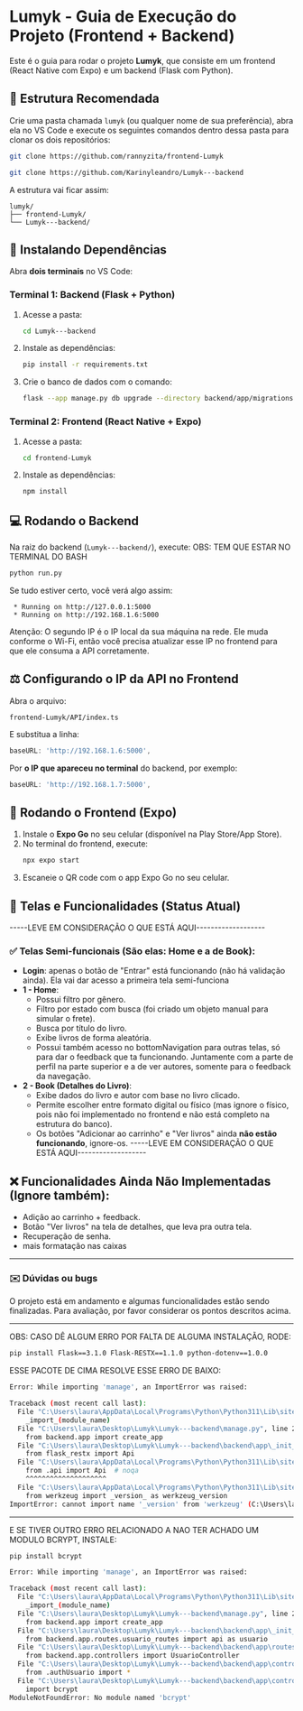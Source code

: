 # Lumyk - Guia de Execução do Projeto (Frontend + Backend)

Este é o guia para rodar o projeto **Lumyk**, que consiste em um frontend (React Native com Expo) e um backend (Flask com Python).

## 📂 Estrutura Recomendada
Crie uma pasta chamada `lumyk` (ou qualquer nome de sua preferência), abra ela no VS Code e execute os seguintes comandos dentro dessa pasta para clonar os dois repositórios:

```bash
git clone https://github.com/rannyzita/frontend-Lumyk

git clone https://github.com/Karinyleandro/Lumyk---backend
```

A estrutura vai ficar assim:
```
lumyk/
├── frontend-Lumyk/
└── Lumyk---backend/
```

## 🔀 Instalando Dependências
Abra **dois terminais** no VS Code:

### Terminal 1: Backend (Flask + Python)
1. Acesse a pasta:
   ```bash
   cd Lumyk---backend
   ```
2. Instale as dependências:
   ```bash
   pip install -r requirements.txt
   ```
3. Crie o banco de dados com o comando:
   ```bash
   flask --app manage.py db upgrade --directory backend/app/migrations
   ```

### Terminal 2: Frontend (React Native + Expo)
1. Acesse a pasta:
   ```bash
   cd frontend-Lumyk
   ```
2. Instale as dependências:
   ```bash
   npm install
   ```

## 💻 Rodando o Backend
Na raiz do backend (`Lumyk---backend/`), execute:
OBS: TEM QUE ESTAR NO TERMINAL DO BASH
```bash
python run.py
```

Se tudo estiver certo, você verá algo assim:
```
 * Running on http://127.0.0.1:5000
 * Running on http://192.168.1.6:5000
```

Atenção: O segundo IP é o IP local da sua máquina na rede. Ele muda conforme o Wi-Fi, então você precisa atualizar esse IP no frontend para que ele consuma a API corretamente.

## ⚖️ Configurando o IP da API no Frontend
Abra o arquivo:
```
frontend-Lumyk/API/index.ts
```
E substitua a linha:
```ts
baseURL: 'http://192.168.1.6:5000',
```
Por **o IP que apareceu no terminal** do backend, por exemplo:
```ts
baseURL: 'http://192.168.1.7:5000',
```

## 🚀 Rodando o Frontend (Expo)
1. Instale o **Expo Go** no seu celular (disponível na Play Store/App Store).
2. No terminal do frontend, execute:
   ```bash
   npx expo start
   ```
3. Escaneie o QR code com o app Expo Go no seu celular.

## 📄 Telas e Funcionalidades (Status Atual)
-----LEVE EM CONSIDERAÇÃO O QUE ESTÁ AQUI-------------------
### ✅ Telas Semi-funcionais (São elas: Home e a de Book):
- **Login**: apenas o botão de "Entrar" está funcionando (não há validação ainda). Ela vai dar acesso a primeira tela semi-funciona
- **1 - Home**:
  - Possui filtro por gênero.
  - Filtro por estado com busca (foi criado um objeto manual para simular o frete).
  - Busca por título do livro.
  - Exibe livros de forma aleatória.
  - Possui também acesso no bottomNavigation para outras telas, só para dar o feedback que ta funcionando. Juntamente com a parte de perfil na parte superior e a de ver autores, somente para o feedback da navegação.
- **2 - Book (Detalhes do Livro)**:
  - Exibe dados do livro e autor com base no livro clicado.
  - Permite escolher entre formato digital ou físico (mas ignore o físico, pois não foi implementado no frontend e não está completo na estrutura do banco).
  - Os botões "Adicionar ao carrinho" e "Ver livros" ainda **não estão funcionando**, ignore-os. 
-----LEVE EM CONSIDERAÇÃO O QUE ESTÁ AQUI-------------------
    
## ❌ Funcionalidades Ainda Não Implementadas (Ignore também):
- Adição ao carrinho + feedback.
- Botão "Ver livros" na tela de detalhes, que leva pra outra tela.
- Recuperação de senha.
- mais formatação nas caixas

---

### ✉️ Dúvidas ou bugs
O projeto está em andamento e algumas funcionalidades estão sendo finalizadas. Para avaliação, por favor considerar os pontos descritos acima.

---------------------------------------------------------------------------------------------------------------
 OBS: CASO DÊ ALGUM ERRO POR FALTA DE ALGUMA INSTALAÇÃO, RODE:
```bash
pip install Flask==3.1.0 Flask-RESTX==1.1.0 python-dotenv==1.0.0
```
ESSE PACOTE DE CIMA RESOLVE ESSE ERRO DE BAIXO:

```bash
Error: While importing 'manage', an ImportError was raised:

Traceback (most recent call last):
  File "C:\Users\laura\AppData\Local\Programs\Python\Python311\Lib\site-packages\flask\cli.py", line 218, in locate_app
    _import_(module_name)
  File "C:\Users\laura\Desktop\Lumyk\Lumyk---backend\manage.py", line 2, in <module>
    from backend.app import create_app
  File "C:\Users\laura\Desktop\Lumyk\Lumyk---backend\backend\app\_init_.py", line 3, in <module>
    from flask_restx import Api
  File "C:\Users\laura\AppData\Local\Programs\Python\Python311\Lib\site-packages\flask_restx\_init_.py", line 2, in <module>
    from .api import Api  # noqa
    ^^^^^^^^^^^^^^^^^^^^
  File "C:\Users\laura\AppData\Local\Programs\Python\Python311\Lib\site-packages\flask_restx\api.py", line 35, in <module>
    from werkzeug import _version_ as werkzeug_version
ImportError: cannot import name '_version' from 'werkzeug' (C:\Users\laura\AppData\Local\Programs\Python\Python311\Lib\site-packages\werkzeug\init_.py)
```
---------------------------------------------------------------------------------------------------------------
E SE TIVER OUTRO ERRO RELACIONADO A NAO TER ACHADO UM MODULO BCRYPT, INSTALE:
```bash
pip install bcrypt
```

```bash
Error: While importing 'manage', an ImportError was raised:

Traceback (most recent call last):
  File "C:\Users\laura\AppData\Local\Programs\Python\Python311\Lib\site-packages\flask\cli.py", line 245, in locate_app
    _import_(module_name)
  File "C:\Users\laura\Desktop\Lumyk\Lumyk---backend\manage.py", line 2, in <module>
    from backend.app import create_app
  File "C:\Users\laura\Desktop\Lumyk\Lumyk---backend\backend\app\_init_.py", line 6, in <module>
    from backend.app.routes.usuario_routes import api as usuario
  File "C:\Users\laura\Desktop\Lumyk\Lumyk---backend\backend\app\routes\usuario_routes.py", line 3, in <module>
    from backend.app.controllers import UsuarioController
  File "C:\Users\laura\Desktop\Lumyk\Lumyk---backend\backend\app\controllers\_init_.py", line 1, in <module>
    from .authUsuario import *
  File "C:\Users\laura\Desktop\Lumyk\Lumyk---backend\backend\app\controllers\authUsuario.py", line 1, in <module>
    import bcrypt
ModuleNotFoundError: No module named 'bcrypt'
```


